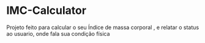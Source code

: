 # IMC-Calculator
Projeto feito para calcular o seu Índice de massa corporal , e relatar o status ao usuario, onde fala sua condição física

